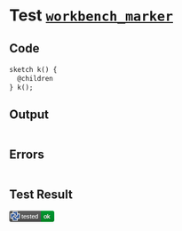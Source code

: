 # Test [`workbench_marker`](/doc/tests/statement_usage.md#L510)

## Code

```µcad
sketch k() {
  @children
} k();

```

## Output

```,plain
```

## Errors

```,plain
```

## Test Result

![OK](/doc/tests/.test/workbench_marker.png)
